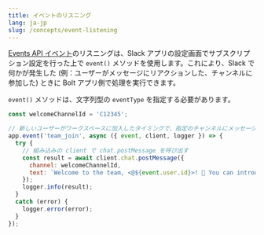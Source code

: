 ```yaml
---
title: イベントのリスニング
lang: ja-jp
slug: /concepts/event-listening
---
```


[Events API イベント](https://api.slack.com/events)のリスニングは、Slack アプリの設定画面でサブスクリプション設定を行った上で `event()` メソッドを使用します。これにより、Slack で何かが発生した (例：ユーザーがメッセージにリアクションした、チャンネルに参加した) ときに Bolt アプリ側で処理を実行できます。

`event()` メソッドは、文字列型の `eventType` を指定する必要があります。

```javascript
const welcomeChannelId = 'C12345';

// 新しいユーザーがワークスペースに加入したタイミングで、指定のチャンネルにメッセージを送信して自己紹介を促す
app.event('team_join', async ({ event, client, logger }) => {
  try {
    // 組み込みの client で chat.postMessage を呼び出す
    const result = await client.chat.postMessage({
      channel: welcomeChannelId,
      text: `Welcome to the team, <@${event.user.id}>! 🎉 You can introduce yourself in this channel.`
    });
    logger.info(result);
  }
  catch (error) {
    logger.error(error);
  }
});
```